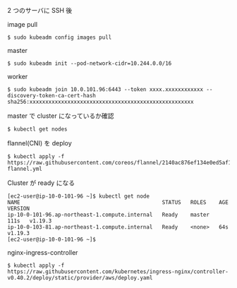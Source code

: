 2 つのサーバに SSH 後

image pull

```
$ sudo kubeadm config images pull
```

master

```
$ sudo kubeadm init --pod-network-cidr=10.244.0.0/16
```

worker

```
$ sudo kubeadm join 10.0.101.96:6443 --token xxxx.xxxxxxxxxxxx --discovery-token-ca-cert-hash sha256:xxxxxxxxxxxxxxxxxxxxxxxxxxxxxxxxxxxxxxxxxxxxxxxxxxxx
```

master で cluster になっているか確認

```
$ kubectl get nodes
```

flannel(CNI) を deploy

```
$ kubectl apply -f https://raw.githubusercontent.com/coreos/flannel/2140ac876ef134e0ed5af15c65e414cf26827915/Documentation/kube-flannel.yml
```

Cluster が ready になる

```
[ec2-user@ip-10-0-101-96 ~]$ kubectl get node
NAME                                             STATUS   ROLES    AGE    VERSION
ip-10-0-101-96.ap-northeast-1.compute.internal   Ready    master   111s   v1.19.3
ip-10-0-103-81.ap-northeast-1.compute.internal   Ready    <none>   64s    v1.19.3
[ec2-user@ip-10-0-101-96 ~]$
```

nginx-ingress-controller

```
$ kubectl apply -f https://raw.githubusercontent.com/kubernetes/ingress-nginx/controller-v0.40.2/deploy/static/provider/aws/deploy.yaml
```
